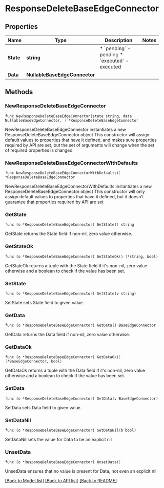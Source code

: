 # ResponseDeleteBaseEdgeConnector

## Properties

Name | Type | Description | Notes
------------ | ------------- | ------------- | -------------
**State** | **string** | * &#x60;pending&#x60; - pending * &#x60;executed&#x60; - executed | 
**Data** | [**NullableBaseEdgeConnector**](BaseEdgeConnector.md) |  | 

## Methods

### NewResponseDeleteBaseEdgeConnector

`func NewResponseDeleteBaseEdgeConnector(state string, data NullableBaseEdgeConnector, ) *ResponseDeleteBaseEdgeConnector`

NewResponseDeleteBaseEdgeConnector instantiates a new ResponseDeleteBaseEdgeConnector object
This constructor will assign default values to properties that have it defined,
and makes sure properties required by API are set, but the set of arguments
will change when the set of required properties is changed

### NewResponseDeleteBaseEdgeConnectorWithDefaults

`func NewResponseDeleteBaseEdgeConnectorWithDefaults() *ResponseDeleteBaseEdgeConnector`

NewResponseDeleteBaseEdgeConnectorWithDefaults instantiates a new ResponseDeleteBaseEdgeConnector object
This constructor will only assign default values to properties that have it defined,
but it doesn't guarantee that properties required by API are set

### GetState

`func (o *ResponseDeleteBaseEdgeConnector) GetState() string`

GetState returns the State field if non-nil, zero value otherwise.

### GetStateOk

`func (o *ResponseDeleteBaseEdgeConnector) GetStateOk() (*string, bool)`

GetStateOk returns a tuple with the State field if it's non-nil, zero value otherwise
and a boolean to check if the value has been set.

### SetState

`func (o *ResponseDeleteBaseEdgeConnector) SetState(v string)`

SetState sets State field to given value.


### GetData

`func (o *ResponseDeleteBaseEdgeConnector) GetData() BaseEdgeConnector`

GetData returns the Data field if non-nil, zero value otherwise.

### GetDataOk

`func (o *ResponseDeleteBaseEdgeConnector) GetDataOk() (*BaseEdgeConnector, bool)`

GetDataOk returns a tuple with the Data field if it's non-nil, zero value otherwise
and a boolean to check if the value has been set.

### SetData

`func (o *ResponseDeleteBaseEdgeConnector) SetData(v BaseEdgeConnector)`

SetData sets Data field to given value.


### SetDataNil

`func (o *ResponseDeleteBaseEdgeConnector) SetDataNil(b bool)`

 SetDataNil sets the value for Data to be an explicit nil

### UnsetData
`func (o *ResponseDeleteBaseEdgeConnector) UnsetData()`

UnsetData ensures that no value is present for Data, not even an explicit nil

[[Back to Model list]](../README.md#documentation-for-models) [[Back to API list]](../README.md#documentation-for-api-endpoints) [[Back to README]](../README.md)


